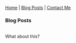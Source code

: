 <p center><a target="_blank" rel="noopener noreferrer"  href="https://gouldju1.github.io/gouldju1/">Home</a> | <a target="_blank" rel="noopener noreferrer"  href="https://gouldju1.github.io/gouldju1/blogs">Blog Posts</a> | <a target="_blank" rel="noopener noreferrer"  href="https://gouldju1.github.io/gouldju1/contact">Contact Me</a></p>
<h3>Blog Posts</h3>
<br>
What about this?
<br><br>